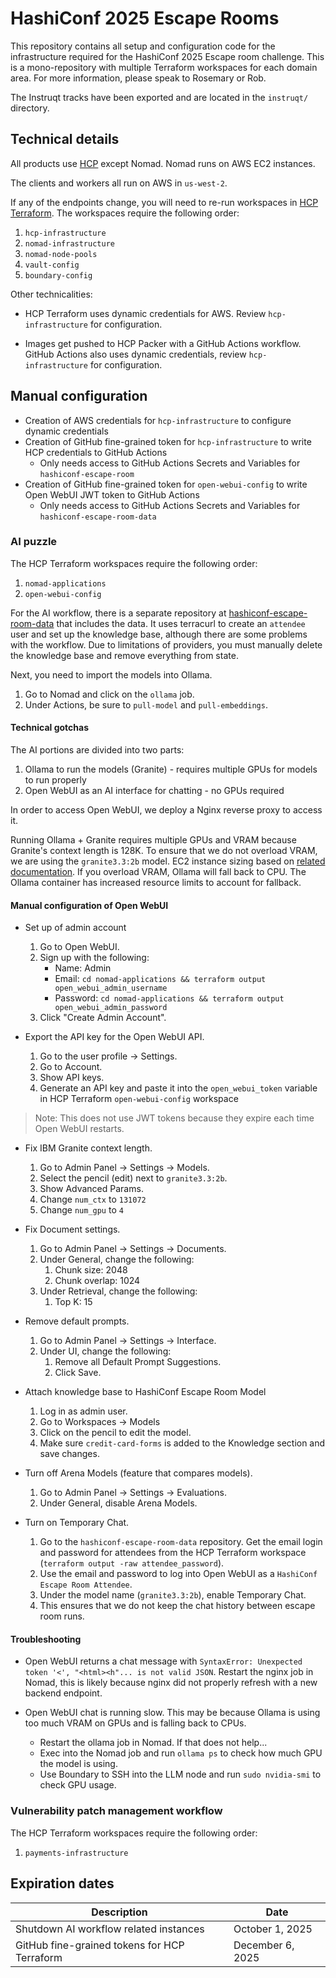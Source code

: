# HashiConf 2025 Escape Rooms

This repository contains all setup and configuration code for the infrastructure required for the HashiConf 2025 Escape room challenge. This is a mono-repository with multiple Terraform workspaces for each domain area. For more information, please speak to Rosemary or Rob.

The Instruqt tracks have been exported and are located in the `instruqt/` directory.

## Technical details

All products use [HCP](https://portal.cloud.hashicorp.com/orgs/9bb8f131-ef42-41f7-af76-5c18ea485b27/projects/40b67f0b-12b6-4184-9613-45cc9ef381f2)
except Nomad. Nomad runs on AWS EC2 instances.

The clients and workers all run on AWS in `us-west-2`.

If any of the endpoints change, you will need to re-run workspaces in
[HCP Terraform](https://app.terraform.io/app/hashicorp-team-da-beta/workspaces?project=prj-xNaqDZgrzXfEWSuY).
The workspaces require the following order:

1. `hcp-infrastructure`
1. `nomad-infrastructure`
1. `nomad-node-pools`
1. `vault-config`
1. `boundary-config`

Other technicalities:

- HCP Terraform uses dynamic credentials for AWS. Review `hcp-infrastructure` for configuration.

- Images get pushed to HCP Packer with a GitHub Actions workflow.
  GitHub Actions also uses dynamic credentials, review `hcp-infrastructure` for configuration.

## Manual configuration

- Creation of AWS credentials for `hcp-infrastructure` to configure dynamic credentials
- Creation of GitHub fine-grained token for `hcp-infrastructure` to write HCP credentials to GitHub Actions
  - Only needs access to GitHub Actions Secrets and Variables for `hashiconf-escape-room`
- Creation of GitHub fine-grained token for `open-webui-config` to write Open WebUI JWT token to GitHub Actions
  - Only needs access to GitHub Actions Secrets and Variables for `hashiconf-escape-room-data`

### AI puzzle

The HCP Terraform workspaces require the following order:
1. `nomad-applications`
1. `open-webui-config`

For the AI workflow, there is a separate repository at [hashiconf-escape-room-data](https://github.com/hashicorp-dev-advocates/hashiconf-escape-room-data)
that includes the data. It uses terracurl to create an `attendee` user and set up the knowledge base, although there are some problems with the workflow.
Due to limitations of providers, you must manually delete the knowledge base and remove everything from state.

Next, you need to import the models into Ollama.

1. Go to Nomad and click on the `ollama` job.
1. Under Actions, be sure to `pull-model` and `pull-embeddings`.

#### Technical gotchas

The AI portions are divided into two parts:
1. Ollama to run the models (Granite) - requires multiple GPUs for models to run properly
1. Open WebUI as an AI interface for chatting - no GPUs required

In order to access Open WebUI, we deploy a Nginx reverse proxy to access it.

Running Ollama + Granite requires multiple GPUs and VRAM because Granite's context length is 128K.
To ensure that we do not overload VRAM, we are using the `granite3.3:2b` model. EC2 instance sizing
based on [related documentation](https://www.ibm.com/docs/en/software-hub/5.1.x?topic=install-foundation-models#watsonxai-models__txt-extract).
If you overload VRAM, Ollama will fall back to CPU. The Ollama container has increased resource limits to account for fallback.

#### Manual configuration of Open WebUI

- Set up of admin account
  1. Go to Open WebUI.
  1. Sign up with the following:
     - Name: Admin
     - Email: `cd nomad-applications && terraform output open_webui_admin_username`
     - Password: `cd nomad-applications && terraform output open_webui_admin_password`
  1. Click "Create Admin Account".

- Export the API key for the Open WebUI API.
  1. Go to the user profile -> Settings.
  1. Go to Account.
  1. Show API keys.
  1. Generate an API key and paste it into the `open_webui_token` variable in HCP Terraform `open-webui-config` workspace

> Note: This does not use JWT tokens because they expire each time Open WebUI restarts.

- Fix IBM Granite context length.
  1. Go to Admin Panel -> Settings -> Models.
  1. Select the pencil (edit) next to `granite3.3:2b`.
  1. Show Advanced Params.
  1. Change `num_ctx` to `131072`
  1. Change `num_gpu` to `4`

- Fix Document settings.
  1. Go to Admin Panel -> Settings -> Documents.
  1. Under General, change the following:
     1. Chunk size: 2048
     1. Chunk overlap: 1024
  1. Under Retrieval, change the following:
     1. Top K: 15

- Remove default prompts.
  1. Go to Admin Panel -> Settings -> Interface.
  1. Under UI, change the following:
     1. Remove all Default Prompt Suggestions.
     1. Click Save.

- Attach knowledge base to HashiConf Escape Room Model
  1. Log in as admin user.
  1. Go to Workspaces -> Models
  1. Click on the pencil to edit the model.
  1. Make sure `credit-card-forms` is added to the Knowledge section and save changes.

- Turn off Arena Models (feature that compares models).
  1. Go to Admin Panel -> Settings -> Evaluations.
  1. Under General, disable Arena Models.

- Turn on Temporary Chat.
  1. Go to the `hashiconf-escape-room-data` repository. Get the email login and password for attendees from the HCP Terraform workspace (`terraform output -raw attendee_password`).
  1. Use the email and password to log into Open WebUI as a `HashiConf Escape Room Attendee`.
  1. Under the model name (`granite3.3:2b`), enable Temporary Chat.
  1. This ensures that we do not keep the chat history between escape room runs.

#### Troubleshooting

- Open WebUI returns a chat message with `SyntaxError: Unexpected token '<', "<html><h"... is not valid JSON`. Restart the nginx job in Nomad,
  this is likely because nginx did not properly refresh with a new backend endpoint.

- Open WebUI chat is running slow. This may be because Ollama is using too much VRAM on GPUs and is falling back to CPUs.
  - Restart the ollama job in Nomad. If that does not help...
  - Exec into the Nomad job and run `ollama ps` to check how much GPU the model is using.
  - Use Boundary to SSH into the LLM node and run `sudo nvidia-smi` to check GPU usage.

### Vulnerability patch management workflow

The HCP Terraform workspaces require the following order:
1. `payments-infrastructure`

## Expiration dates

| Description | Date |
| -------- | ------- |
| Shutdown AI workflow related instances  | October 1, 2025 |
| GitHub fine-grained tokens for HCP Terraform | December 6, 2025 |